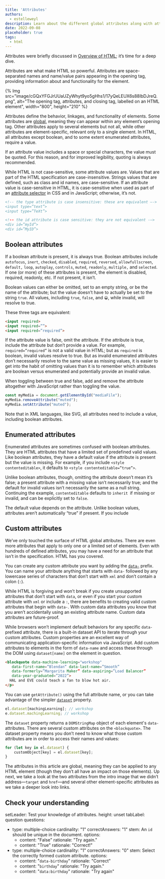 ```yaml
---
title: 'Attributes'
authors:
  - estelleweyl
description: Learn about the different global attributes along with attributes specific to particular HTML elements.
date: 2022-09-08
placeholder: true
tags:
  - html
---
```


Attributes were briefly discussed in [Overview of HTML](/learn/html/overview#attributes); it’s time for a deep dive.

Attributes are what make HTML so powerful. Attributes are space-separated names and name/value pairs appearing in the opening tag,
providing information about and functionality for the element.

{% Img src="image/cGQxYFGJrUUaUZyWhyt9yo5gHhs1/17yQeLEUX6s88IbDJreQ.png", alt="The opening tag, attributes, and closing tag, labelled on an HTML element", width="800", height="210" %}

Attributes define the behavior, linkages, and functionality of elements. Some attributes are [global](#global-attributes), meaning they can appear
within any element’s opening tag. Other attributes apply to several elements but not all, while other attributes are element-specific,
relevant only to a single element. In HTML, all attributes except boolean, and to some extent enumerated attributes, require a value.

If an attribute value includes a space or special characters, the value must be quoted. For this reason, and for improved legibility,
quoting is always recommended.

While HTML is not case-sensitive, some attribute values are. Values that are part of the HTML specification are case-insensitive.
Strings values that are defined, such as class and id names, are case-sensitive. If an attribute value is case-sensitive in HTML,
it is case-sensitive when used as part of an [attribute selector](https://developer.mozilla.org/en-US/docs/Web/CSS/Attribute_selectors) in CSS and in JavaScript; otherwise, it’s not.

```html
<!-- the type attribute is case insensitive: these are equivalent –->
<input type=”text”>
<input type=”TeXt”>

<!-- the id attribute is case sensitive: they are not equivalent -–>
<div id=”myId”>
<div id=”MyID”>
```

## Boolean attributes

If a boolean attribute is present, it is always true. Boolean attributes include `autofocus`, `inert`, `checked`, `disabled`,
`required`, `reversed`, `allowfullscreen`, `default,` `loop`, `autoplay`, `controls`, `muted`, `readonly`, `multiple,` and `selected`.
If one (or more) of these attributes is present, the element is disabled, required, readonly, etc. If not present, it isn’t.

Boolean values can either be omitted, set to an empty string, or be the name of the attribute; but the value doesn’t have to actually
be set to the string `true`. All values, including `true`, `false`, and `😀`, while invalid, will resolve to true.

These three tags are equivalent:

```html
<input required>
<input required=””>
<input required=”required”>
```

If the attribute value is false, omit the attribute. If the attribute is true, include the attribute but don’t provide a value.
For example, `required=”required”` is not a valid value in HTML; but as `required` is boolean, invalid values resolve to true.
But as invalid enumerated attributes don’t necessarily resolve to the same value as missing values, it is easier to get into the
habit of omitting values than it is to remember which attributes are boolean versus enumerated and potentially provide an invalid value.

When toggling between true and false, add and remove the attribute altogether with JavaScript rather than toggling the value.

```js
const myMedia = document.getElementById("mediaFile");
myMedia.removeAttribute("muted");
myMedia.setAttribute("muted");
```

Note that in XML languages, like SVG, all attributes need to include a value, including boolean attributes.

## Enumerated attributes

Enumerated attributes are sometimes confused with boolean attributes. They are HTML attributes that have a limited set of predefined valid values.
Like boolean attributes, they have a default value if the attribute is present but the value is missing. For example, if you include `<style contenteditable>`,
it defaults to `<style contenteditable=”true”>`.

Unlike boolean attributes, though, omitting the attribute doesn’t mean it’s false; a present attribute with a missing value
isn’t necessarily true; and the default for invalid values isn’t necessarily the same as a null string. Continuing the example,
`contenteditable` defaults to `inherit `if missing or invalid, and can be explicitly set to `false`.

The default value depends on the attribute. Unlike boolean values, attributes aren’t automatically “true” if present. If you
include <style contenteditable=”false”>, the element is not editable. If the value is invalid, such as <style contenteditable=”😀”>,
or, surprisingly, <style contenteditable=”contenteditable”>, the value is invalid and defaults to `inherit`.

In most cases with enumerated attributes, missing and invalid values are the same. For example, if the `type` attribute on an `<input>`
is missing, present but without a value, or has an invalid value, it defaults to `text`. While this behavior is common, it is not a rule.
Because of this, it’s important to know which attributes are boolean versus enumerated; omit values if possible so you don’t get them wrong, and look up the value as needed.

<a id='global-attributes'></a>
## Global attributes

Global attributes are attributes that can be set on any HTML element, including elements in the <head>. There are more than
[30 global attributes](https://developer.mozilla.org/en-US/docs/Web/HTML/Global_attributes#list_of_global_attributes). While these can all, in theory, be added to any HTML element, some global attributes have no effect
when set on some elements; for example, setting `hidden` on a `<meta>` as meta content is not displayed.

### `id`

The global attribute `id` is used to define a unique identifier for an element. It serves many purposes, including:
1.	being the target of a link’s fragment identifier
2.	identifying an element for scripting
3.	associating a form element with its label
4. 	providing a label or description for assistive technologies
5.	targeting styles with (high specificity or as attribute selectors) CSS.

The `id` value is a string with no spaces. If it contains a space, the document won’t break, but you’ll have to target the
`id` with escape characters in your HTML, CSS, and JS. All other characters are valid. An `id` value can be `😀` or `.class`,
but is not a good idea. To make programming easier for your current and future self, make the `id`’s first character a letter,
and use only ASCII letters, digits, '_', and '-'. It’s good practice to come up with an `id` naming convention and then stick to it,
as `id` values are case-sensitive.

The`id` should be unique to the document. The layout of your page probably won’t break if an `id` is used more than once,
but your JavaScript, links, and element interactions may not act as expected.

#### Link fragment identifier

The navigation bar includes four links. We will cover the link element later, but for now, realize links are not restricted
to HTTP-based URLs; they can be fragment identifiers to sections of the page in the current document (or in other documents).

On the machine learning workshop site, the navigation bar in the page header includes four links:

```html
    <nav>
      <a href="#reg">Register</a>
 <a href="#about">About</a>
      <a href="#teachers">Instructors</a>
      <a href="#feedback">Testimonials</a>
    </nav>
```
{% Img src="image/cGQxYFGJrUUaUZyWhyt9yo5gHhs1/yBTmDlb9qs7ApkHh1xpB.png", alt="Navigation bar: register, about, instructors, testimonials", width="686", height="90" %}

The href attribute provides the hyperlink that activating the link directs the user to. When a URL includes a hash mark (#)
followed by a string of characters, that string is a fragment identifier. If that string matches an `id` of an element in the
web page, the fragment is an anchor, or bookmark, to that element. The browser will scroll to the point where the anchor is defined.

These four links point to four sections of our page identified by their `id` attribute. When the user clicks on any of the
four links in the navigation bar, the element linked to by the fragment identifier, the element containing the matching id
minus the #, scrolls into view.

The `<main>` content of the machine learning workshop has four sections with ids. When the site visitor clicks on one of the
links in the <nav>, the section with that fragment identifier scrolls into view. The markup is similar to:


```html
<section id="reg">
<h2>Machine Learning Workshop Tickets</h2>
</section>

<section id="about">
<h2>What you'll learn</h2>
</section>

<section id="teachers">
<h2>Your Instructors</h2>
<h3>Hal 9000 <span>&amp;</span> EVE</h3>
</section>

<section id="feedback">
<h2>What it's like to learn good and do other stuff good too</h2>
</section>
```

Comparing the fragment identifiers in the <nav> links, you’ll note that each matches the `id` of a <section> in <main>.
The browser gives us a free “top of page” link. Setting `href=”#top”`, case-insensitive, or simply `href=”#”`, will scroll
the user to the top of the page.

The hash-mark separator in the `href` is not part of the fragment identifier. The fragment identifier is always the last
part of the URL and is not sent to the server.

#### Scripting

On MLW.com, there is an easter egg for mouse users only. Clicking the light switch toggles the page on and off.

The markup for the light switch image is:
```html
<img src="svg/switch2.svg" id="switch"
    alt="light switch" class="light" />
```
The `id` attribute can be used as the parameter for the [`getElementById()`](https://developer.mozilla.org/en-US/docs/Web/API/Document/getElementById) method and, with a `#` prefix, as part of a
parameter for the [`querySelector()`](https://developer.mozilla.org/en-US/docs/Web/API/Document/querySelector) and [`querySelectorAll()`](https://developer.mozilla.org/en-US/docs/Web/API/Document/querySelectorall) methods.

```js
const switchViaID = document.getElementById("switch");
const switchViaSelector = document.querySelector("#switch");
``
Our one JavaScript function makes use of this ability to target elements by their `id` attribute:

```html
<script>
    const onoff = document.getElementById('switch'); /* switch is a reserved word in js, so we us onoff instead */
    onoff.addEventListener('click', function(){
   	 document.body.classList.toggle('black');
    });
</script>
```
### <label>

The [HTML <label> element](https://developer.mozilla.org/en-US/docs/Web/HTML/Element/label) has a `for` attribute that takes as its value the `id` of the form control with which it is associated.
Creating an explicit label by including an `id` on every form control and pairing each with the label’s `for` attribute ensures
that every form control has an associated label.

```html
<p>
  <label for="username">Username or email</label>
  <input id="username" name=”username” autocomplete="email">
</p>
<p>
  <label for="password">Password</label>
  <input id="password" name="password" type="password" autocomplete="off">
</p>
```

While each label can be associated with exactly one form control, a form control may have more than one associated label.

```html
<label for=”minutes”>Send me a reminder</label> <input type=”number” name=”min” id=”minutes”> <label for=”minutes”>before the workshop resumes</label>.
```

{% Aside %}
If the form control is nested between the <label>’s opening and closing tags, the `for` and `id` attributes
aren’t required: this is called an “implicit” label. Labels let all users know what each form control is for.

```html
<label>Send me a reminder</label> <input type=”number” name=”min”> before the workshop resumes</label>.
```
{% EndAside %}

The association between `for` and `id` makes the information available to users of assistive technologies. In addition,
clicking anywhere on a label gives focus to the associated element, extending the control’s click area. This isn’t just helpful
to people with dexterity issues making mousing less accurate; it also helps every mobile device user with fingers wider than a radio
button.

```html
<fieldset>
<legend>Question 5: Who is an aspiring load balancer?</legend>
<ul>
<li>
<input type=”radio” name=”q5” value=”blendan” id=”q5blendan”>
<label for=”q5blendan”>Blendan Smooth</label>
</li>
<li>
<input type=”radio” name=”q5” value=”hoover” id=”q5hoover”>
<label for=”q5hoover”>Hoover Sukhdeep</label>
</li>
	</ul>
</fieldset>
```

In this code example, the fake fifth question of a fake quiz is a single select multiple-choice question. Each form control has an explicit
label, with a unique `id` for each. To ensure we don’t accidentally duplicate an id, the id value is a combination of the question number and the value.

When including radio buttons, as the labels describe the value of the radio buttons, we encompass all the same-named buttons in a `<fieldset>`
with the `<legend>` being the label, or question, for the entire set.

#### Other accessibility uses

The use of `id` in accessibility and usability is not limited to labels. In [introduction to text](/learn/html/text-basics), a `<section>`
was converted into region landmark by referencing the `id` of an `<h2>` as the value of the `<section>`’s `aria-labelledby` to provide
the accessible name:

```html
<section id="about" aria-labelledby=”about_heading”>
<h2 id=”about_heading”>What you'll learn</h2>
```

There are over 50 `aria-*` states and properties that can be used to ensure accessibility. [`aria-labelledby`](https://developer.mozilla.org/en-US/docs/Web/Accessibility/ARIA/Attributes/aria-labelledby), [`aria-describedby`](https://developer.mozilla.org/en-US/docs/Web/Accessibility/ARIA/Attributes/aria-describedby),
[`aria-details`](https://developer.mozilla.org/en-US/docs/Web/Accessibility/ARIA/Attributes/aria-details), and [`aria-owns`](https://developer.mozilla.org/en-US/docs/Web/Accessibility/ARIA/Attributes/aria-owns) take as their value a space-separated `id` reference list. [`aria-activedescendant`](https://developer.mozilla.org/en-US/docs/Web/Accessibility/ARIA/Attributes/aria-activedescendant), which
identifies the currently focused descendant element, takes as its value a single `id` reference: that of the single element
that has focus (only one element can be focused at a time).

{% Aside %}
Using `aria-labelledby`, you can create a reverse association from a form control to multiple labels, including text not
nested in a <label>, whether the text labels more than one form control or not. If a control has both `<label>` and `aria-labelledby`, the `aria-labelledby`
has precedence; users will not hear the <label> text unless the `aria-labelledby` includes the id of the label.
{% EndAside %}

#### CSS selectors
In CSS, you can target each section using an id selector, such as `#feedback` or, for less [specificity](https://developer.mozilla.org/en-US/docs/Web/CSS/Specificity), a case-sensitive
[attribute selector](https://web.dev/learn/css/selectors/#attribute-selector), `[id=”feedback”]`.

### `class`
The `class` attribute provides an additional way of targeting elements with CSS (and JavaScript), but serves no other purpose
in HTML (though frameworks and component libraries may use them). The class attribute takes as its value a space-separated list
of the case-sensitive classes for the element.

{% Aside %}
Elements can be selected with CSS selectors and DOM methods based on their element names, attributes, attribute values,
position within the DOM tree, etc. Semantic HTML provides meaningful hooks, making the addition of class names often unnecessary.
The unique difference between including a class name and using [`document.getElementsByClassName()`](https://developer.mozilla.org/en-US/docs/Web/API/Document/getElementsByClassName) versus targeting elements
based on attributes and page structure with the more robust document.querySelectorAll() is that the former returns a live node list, the latter
is static.
{% EndAside %}

Building a sound semantic structure enables the targeting of elements based on their placement and function. Sound structure
enables the use of descendant element selectors, relational selectors, and attribute selectors. As you learn about attributes
throughout this section, consider how elements with the same attributes or attribute values can be styled. It’s not that you
shouldn’t use the class attribute, it’s just that most developers don’t realize they often don’t need to.

Thus far, MLW has not used any classes. Can a site be launched without a single class name? We’ll see.

### `style`
The `style` attribute enables applying inline styles, which are styles applied to the single element on which the attribute is set.
The `style` attribute takes as its value CSS property value pairs, with the value’s syntax being the same as the contents of a
CSS style block: properties are followed by a colon, just like in CSS, and semicolons end each declaration, coming after the value.

The styles are only applied to the element on which the attribute is set, with descendants inheriting inherited property values if not
overridden by other style declarations on nested elements or in <style> blocks or style sheets. As the value comprises the equivalent of the contents
of a single style block applied to that element only, it can’t be used for generated content, to create keyframe animations, or to apply any
other at-rules.

While `style` is indeed a global attribute, using it is not recommended. Rather, define styles in a separate file or files.
That said, the `style` attribute can come in handy during development to enable quick styling such as for testing purposes. Then take the
‘solution’ style and stick it in your linked [CSS](https://web.dev/learn/css/) file.

### `tabindex`
The `tabindex` attribute can be added to any element to enable it to receive focus. The `tabindex` value defines whether it
gets added to the tab order, and, optionally, into a non-default tabbing order.

The `tabindex` attribute takes as its value an integer. A negative value (the convention is to use `-1`) makes an element capable
of receiving focus, such as via JavaScript, but does not add the element to the tabbing sequence. A `tabindex` value of `0` makes
the element focusable and reachable via tabbing, adding it to the default tab order of the page in source code order. A value of `1`
or more puts the element into a prioritized focus sequence and is not recommended.

On this page, there is a share functionality using a <share-action> custom element acting as a <button>. The `tabindex` of zero
is included to add the custom element into the keyboard default tabbing order:

```html
<share-action authors="@estellevw" data-action="click" data-category="web.dev" data-icon="share" data-label="share, twitter" role="button" tabindex="0">
<svg aria-label="share" role="img" xmlns="http://www.w3.org/2000/svg">
<use href="#shareIcon" />
    </svg>
<span>Share</span>
    </share-action>
```

The [`role` of `button`](https://developer.mozilla.org/en-US/docs/Web/Accessibility/ARIA/Roles/button_role) informs screen reader users that this element should behave like a button. JavaScript is used to ensure
the button functionality promise is kept; including handling both [click](https://developer.mozilla.org/en-US/docs/Web/API/Element/click_event) and [keydown](https://developer.mozilla.org/en-US/docs/Web/API/Element/keydown_event) events as well as handling Enter and Space key keypresses.

Form controls, links, buttons, and [content editable](#contenteditable) elements are able to receive focus; when a keyboard user hits the tab key,
focus moves to the next focusable element as if they had `tabindex=”0”` set. Other elements are not focusable by default. Adding the `tabindex`
attribute to those elements enables them to receive focus when they would otherwise not.

If a document includes elements with a `tabindex` of `1` or more, they are included in a separate tab sequence. As you’ll notice in the codepen,
tabbing begins in a separate sequence, in order of lowest value to highest value, before going through those in the regular sequence in source order.


<figure>
  {% Codepen {
    user: 'estelle',
    id: 'QWrBYdW',
    height: 585,
    tab: 'result'
  } %}
</figure>

Altering the tabbing order can create a really bad user experience. It makes it difficult to rely on assistive technology—keyboards and screen readers alike—to navigate
your content. It is also difficult as a developer to manage and maintain. Focus is important; there is an entire module discussing focus and focus order.

### `role`

The [`role` attribute](https://developer.mozilla.org/en-US/docs/Web/Accessibility/ARIA/Roles) is part of the [ARIA specification](https://w3c.github.io/aria/#introroles),
rather than the [WHATWG HMTL specification](https://html.spec.whatwg.org/#global-attributes:attr-aria-role). The `role` attribute can
be used to provide semantic meaning to content, enabling screen readers to inform site users of an object’s expected user interaction.

There are a few common UI widgets, such as [comboboxes](https://developer.mozilla.org/en-US/docs/Web/Accessibility/ARIA/Roles/combobox_role),
[menubars](https://developer.mozilla.org/en-US/docs/Web/Accessibility/ARIA/Roles/menubar_role), [tablists](https://developer.mozilla.org/en-US/docs/Web/Accessibility/ARIA/Roles/tablist_role),
and [treegrids](https://developer.mozilla.org/en-US/docs/Web/Accessibility/ARIA/Roles/treegrid_role), that have no native HTML equivalent.
For example, when creating a tabbed design pattern, the [`tab`](https://developer.mozilla.org/en-US/docs/Web/Accessibility/ARIA/Roles/tab_role), `tablist` and
[`tabpanel`](https://developer.mozilla.org/en-US/docs/Web/Accessibility/ARIA/Roles/tabpanel_role) roles can be used. Someone who can physically see
the user-interface has learned by experience how to navigate the widget and make different panels visible by clicking on associated tabs.
Including the `tab` role with <button role=”tab”> when a group of buttons is used to show different panels lets the screen reader user know
that the <button> that currently has focus can toggle a related panel into view rather than implementing typical button-like functionality.

The `role` attribute doesn’t change browser behavior or alter keyboard or pointer device interactions—adding `role=”button”`to a <span>
does not turn it into a <button>. This is why using semantic HTML elements for their intended purpose is recommended. However, when using
the right element is not possible, the `role` attribute enables informing screen reader users when a non-semantic element has been retrofitted
into a semantic element’s role.

<a id='contenteditable'></a>
### `contenteditable`

An element with the `contenteditable` attribute set to `true` is editable, is focusable, and is added to the tab order as if
`tabindex=”0”` were set. Contenteditable is an enumerated attribute supporting the values `true` and `false`, with a default value of `inherit`
if the attribute is not present or has an invalid value.

These three opening tags are equivalent:

```html
<style contenteditable>
<style contenteditable=””>
<style contenteditable=”true”>
```

If you include <style contenteditable=”false”>, the element is not editable (unless it’s by default editable, like a <textarea>).
If the value is invalid, such as <style contenteditable=”😀”> or <style contenteditable=”contenteditable”>, the value defaults to `inherit`.

To toggle between states, query the value of the [HTMLElement.isContentEditable](https://developer.mozilla.org/en-US/docs/Web/API/HTMLElement/contentEditable) readonly property.

```js
const editor = document.getElementById("myElement");
if(editor.contentEditable) {
    editor.setAttribute("contenteditable", “false);
} else {
   editor.setAttribute("contenteditable", "”);
}
```

Alternatively, this property can be specified by setting `editor.contentEditable` to `true`, `false`, or `inherit`.

Global attributes can be applied to all elements, even `<style>` elements. You can use attributes and a bit of CSS to make a live CSS editor.

```css
<style contenteditable>
style {
   color: inherit;
   display:block;
   border: 1px solid;
  font: inherit;
  font-family: monospace;
  padding:10px;
}
</style>
```

Try changing the `color` of the` style` to something other than `inherit`. Then try changing the `style` to a `p` selector.
Don’t remove the display property or the style block will disappear.

<style contenteditable>
style {
 color: inherit;
 display:block;
border: 1px solid;
font: inherit;
font-family: monospace;
padding:10px;
}
</style>

## Custom attributes

We’ve only touched the surface of HTML global attributes. There are even more attributes that apply to only one or a limited set of elements.
Even with hundreds of defined attributes, you may have a need for an attribute that isn’t in the specification. HTML has you covered.

You can create any custom attribute you want by adding the [`data-`](https://developer.mozilla.org/en-US/docs/Web/HTML/Global_attributes/data-*) prefix. You can name your attribute anything that starts with `data-`
followed by any lowercase series of characters that don’t start with `xml` and don’t contain a colon (`:`).

While HTML is forgiving and won’t break if you create unsupported attributes that don’t start with `data`, or even if you start
your custom attribute with `xml` or include a `:`, there are benefits to creating valid custom attributes that begin with `data-`.
With custom data attributes you know that you aren’t accidentally using an existing attribute name. Custom data attributes are future-proof.

While browsers won’t implement default behaviors for any specific `data-` prefixed attribute, there is a built-in dataset API
to iterate through your custom attributes. Custom properties are an excellent way of communicating application-specific information
via JavaScript. Add custom attributes to elements in the form of `data-name` and access these through the DOM using `dataset[name]`
on the element in question.

```html
<blockquote data-machine-learning="workshop"
   data-first-name=”Blendan” data-last-name=”Smooth”
   data-formerly=”Margarita Maker” data-aspiring=”Load Balancer”
   data-year-graduated=”2022”>
  HAL and EVE could teach a fan to blow hot air.
</p>
```
You can use `getAttribute()` using the full attribute name, or you can take advantage of the simpler [`dataset`](https://developer.mozilla.org/en-US/docs/Web/API/HTMLElement/dataset) property.
```javascript
el.dataset[machingLearning]; // workshop
e.dataset.machingLearning; // workshop
```
The `dataset` property returns a `DOMStringMap` object of each element's `data-` attributes. There are several custom attributes
on the `<blockquote>`. The dataset property means you don’t need to know what those custom attributes are in order to access their
names and values:

```js
for (let key in el.dataset) {
    customObject[key] = el.dataset[key];
}
```
The attributes in this article are global, meaning they can be applied to any HTML element (though they don’t all have an impact on
those elements). Up next, we take a look at the two attributes from the intro image that we didn’t address—`target` and `href`—and
several other element-specific attributes as we take a deeper look into links.

## Check your understanding

setLeader: Test your knowledge of attributes.
height: unset
tabLabel: question
questions:
- type: multiple-choice
  cardinality: "1"
  correctAnswers: "1"
  stem: An `id` should be unique in the document.
  options:
  - content: "False"
    rationale: "Try again."
  - content: "True"
    rationale: "Correct!"
- type: multiple-choice
  cardinality: "1"
  correctAnswers: "0"
  stem: Select the correctly formed custom attribute.
  options:
  - content: "`data-birthday`"
    rationale: "Correct"
  - content: "`birthday`"
    rationale: "Try again."
  - content: "`data:birthday`"
    rationale: "Try again"
